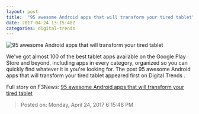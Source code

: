 ```yaml
---
layout: post
title:  "95 awesome Android apps that will transform your tired tablet"
date: 2017-04-24 13:15:48Z
categories: digital-trends
---
```


![95 awesome Android apps that will transform your tired tablet](http://icdn3.digitaltrends.com/image/100androidapps_feat-1200x630-c.jpg)

We've got almost 100 of the best tablet apps available on the Google Play Store and beyond, including apps in every category, organized so you can quickly find whatever it is you're looking for. The post 95 awesome Android apps that will transform your tired tablet appeared first on Digital Trends .


Full story on F3News: [95 awesome Android apps that will transform your tired tablet](http://www.f3nws.com/n/MsRNaE)

> Posted on: Monday, April 24, 2017 6:15:48 PM
